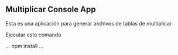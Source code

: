 ## Multiplicar Console App

Esta es una aplicación para generar archivos de tablas de multiplicar

Ejecutar este comando

...
npm install
...
